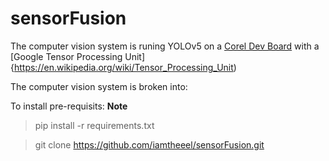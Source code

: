 # sensorFusion

The computer vision system is runing YOLOv5 on a [Corel Dev Board](https://coral.ai/products/dev-board) with a [Google Tensor Processing Unit]{https://en.wikipedia.org/wiki/Tensor_Processing_Unit)

The computer vision system is broken into:


To install pre-requisits: **Note**<br>
> pip install -r requirements.txt

> git clone https://github.com/iamtheeel/sensorFusion.git
